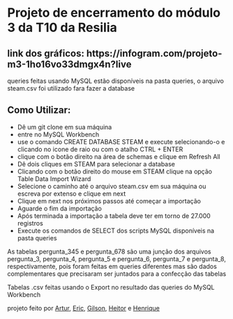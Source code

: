 <h1>Projeto de encerramento do módulo 3 da T10 da Resilia</h1>

<h2>link dos gráficos: https://infogram.com/projeto-m3-1ho16vo33dmgx4n?live</h2>

<p>queries feitas usando MySQL estão disponíveis na pasta queries, o arquivo steam.csv foi utilizado fara fazer a database</p>

<h2>Como Utilizar:</h2>

<ul>
  <li>Dê um git clone em sua máquina</li>
  <li>entre no MySQL Workbench</li>
  <li>use o comando CREATE DATABASE STEAM e execute selecionando-o e clicando no icone de raio ou com o atalho CTRL + ENTER</li>
  <li>clique com o botão direito na área de schemas e clique em Refresh All</li>
  <li>Dê dois cliques em STEAM para selecionar a database</li>
  <li>Clicando com o botão direito do mouse em STEAM clique na opção Table Data Import Wizard</li>
  <li>Selecione o caminho até o arquivo steam.csv em sua máquina ou escreva por extenso e clique em next</li>
  <li>Clique em next nos próximos passos até começar a importação</li>
  <li>Aguarde o fim da importação</li>
  <li>Após terminada a importação a tabela deve ter em torno de 27.000 registros</li>
  <li>Execute os comandos de SELECT dos scripts MySQL disponíveis na pasta queries</li>
</ul>

<p>As tabelas pergunta_345 e pergunta_678 são uma junção dos arquivos pergunta_3, pergunta_4, pergunta_5 e pergunta_6, pergunta_7 e pergunta_8, respectivamente, pois foram feitas em queries diferentes mas são dados complementares que precisaram ser juntados para a confecção das tabelas</p>

<p>Tabelas .csv feitas usando o Export no resultado das queries do MySQL Workbench</p>

<p>projeto feito por <a href="https://github.com/Artur-Moretti">Artur</a>, <a href="https://github.com/ericrodrigues00">Eric</a>, <a href="https://github.com/gilson08">Gilson</a>, <a href="https://github.com/heitorschumann">Heitor</a> e <a href="https://github.com/henriqueferrazo">Henrique</a></p>
